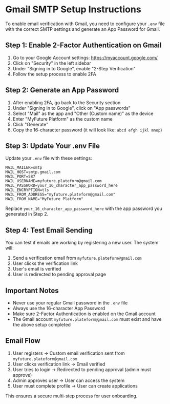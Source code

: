 # Gmail SMTP Setup Instructions

To enable email verification with Gmail, you need to configure your `.env` file with the correct SMTP settings and generate an App Password for Gmail.

## Step 1: Enable 2-Factor Authentication on Gmail

1. Go to your Google Account settings: https://myaccount.google.com/
2. Click on "Security" in the left sidebar
3. Under "Signing in to Google", enable "2-Step Verification"
4. Follow the setup process to enable 2FA

## Step 2: Generate an App Password

1. After enabling 2FA, go back to the Security section
2. Under "Signing in to Google", click on "App passwords"
3. Select "Mail" as the app and "Other (Custom name)" as the device
4. Enter "MyFuture Platform" as the custom name
5. Click "Generate"
6. Copy the 16-character password (it will look like: `abcd efgh ijkl mnop`)

## Step 3: Update Your .env File

Update your `.env` file with these settings:

```env
MAIL_MAILER=smtp
MAIL_HOST=smtp.gmail.com
MAIL_PORT=587
MAIL_USERNAME=myfuture.plateform@gmail.com
MAIL_PASSWORD=your_16_character_app_password_here
MAIL_ENCRYPTION=tls
MAIL_FROM_ADDRESS="myfuture.plateform@gmail.com"
MAIL_FROM_NAME="MyFuture Platform"
```

Replace `your_16_character_app_password_here` with the app password you generated in Step 2.

## Step 4: Test Email Sending

You can test if emails are working by registering a new user. The system will:

1. Send a verification email from `myfuture.plateform@gmail.com`
2. User clicks the verification link
3. User's email is verified
4. User is redirected to pending approval page

## Important Notes

- Never use your regular Gmail password in the `.env` file
- Always use the 16-character App Password
- Make sure 2-Factor Authentication is enabled on the Gmail account
- The Gmail account `myfuture.plateform@gmail.com` must exist and have the above setup completed

## Email Flow

1. User registers → Custom email verification sent from `myfuture.plateform@gmail.com`
2. User clicks verification link → Email verified
3. User tries to login → Redirected to pending approval (admin must approve)
4. Admin approves user → User can access the system
5. User must complete profile → User can create applications

This ensures a secure multi-step process for user onboarding.
